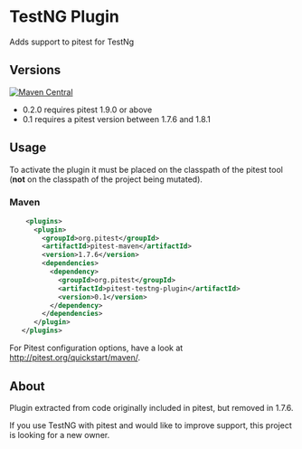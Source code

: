 # TestNG Plugin 

Adds support to pitest for TestNg

## Versions

[![Maven Central](https://maven-badges.herokuapp.com/maven-central/org.pitest/pitest-testng-plugin/badge.svg?style=flat)](https://maven-badges.herokuapp.com/maven-central/org.pitest/pitest-testng-plugin)

* 0.2.0 requires pitest 1.9.0 or above
* 0.1 requires a pitest version between 1.7.6 and 1.8.1 

## Usage

To activate the plugin it must be placed on the classpath of the pitest tool (**not** on the classpath of the project being mutated).

### Maven

```xml
    <plugins>
      <plugin>
        <groupId>org.pitest</groupId>
        <artifactId>pitest-maven</artifactId>
        <version>1.7.6</version>
        <dependencies>
          <dependency>
            <groupId>org.pitest</groupId>
            <artifactId>pitest-testng-plugin</artifactId>
            <version>0.1</version>
          </dependency>
        </dependencies>
      </plugin>
   </plugins>
```
For Pitest configuration options, have a look at http://pitest.org/quickstart/maven/.


## About

Plugin extracted from code originally included in pitest, but removed in 1.7.6.

If you use TestNG with pitest and would like to improve support, this project is looking for a new owner.
